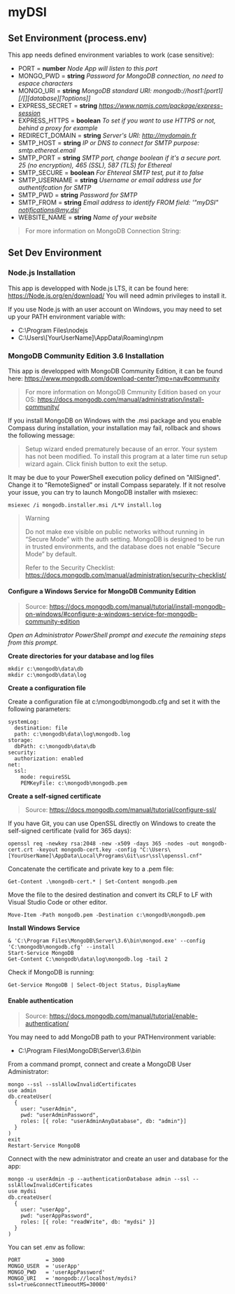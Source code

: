 # myDSI
## Set Environment (process.env)

This app needs defined environment variables to work (case sensitive):
* PORT = **number** *Node App will listen to this port*
* MONGO_PWD   = **string** *Password for MongoDB connection, no need to espace characters*
* MONGO_URI   = **string** *MongoDB standard URI: mongodb://host1:[port1][/[][database][?options]]*
* EXPRESS_SECRET   = **string** *https://www.npmjs.com/package/express-session*
* EXPRESS_HTTPS   = **boolean** *To set if you want to use HTTPS or not, behind a proxy for example*
* REDIRECT_DOMAIN = **string** *Server's URI: http://mydomain.fr*
* SMTP_HOST       = **string** *IP or DNS to connect for SMTP purpose: smtp.ethereal.email*
* SMTP_PORT       = **string** *SMTP port, change boolean if it's a secure port. 25 (no encryption), 465 (SSL), 587 (TLS) for Ethereal*
* SMTP_SECURE     = **boolean** *For Ehtereal SMTP test, put it to false*
* SMTP_USERNAME   = **string** *Username or email address use for authentifcation for SMTP*
* SMTP_PWD        = **string** *Password for SMTP*
* SMTP_FROM       = **string** *Email address to identify FROM field: '"myDSI" <notifications@my.dsi>'*
* WEBSITE_NAME    = **string** *Name of your website*


> For more information on MongoDB Connection String:

## Set Dev Environment

### Node.js Installation
This app is developped with Node.js LTS, it can be found here: https://Node.js.org/en/download/
You will need admin privileges to install it.

If you use Node.js with an user account on Windows, you may need to set up your PATH environment variable with:
* C:\Program Files\nodejs
* C:\Users\\[YourUserName]\AppData\Roaming\npm

### MongoDB Community Edition 3.6 Installation
This app is developped with MongoDB Community Edition, it can be found here: https://www.mongodb.com/download-center?jmp=nav#community

> For more information on MongoDB Cmmunity Edition based on your OS:
> https://docs.mongodb.com/manual/administration/install-community/

If you install MongoDB on Windows with the .msi package and you enable Compass during installation, your installation may fail, rollback and shows the following message:
> Setup wizard ended prematurely because of an error. Your system has not been modified. To install this program at a later time run setup wizard again. Click finish button to exit the setup.

It may be due to your PowerShell execution policy defined on "AllSigned". Change it to "RemoteSigned" or install Compass separately.
If it not resolve your issue, you can try to launch MongoDB installer with msiexec:
    
    msiexec /i mongodb.installer.msi /L*V install.log

> Warning
>
> Do not make exe visible on public networks without running in “Secure Mode” with the auth setting. MongoDB is designed to be run in trusted environments, and the database does not enable “Secure Mode” by default.
>
> Refer to the Security Checklist: https://docs.mongodb.com/manual/administration/security-checklist/

#### Configure a Windows Service for MongoDB Community Edition
> Source: https://docs.mongodb.com/manual/tutorial/install-mongodb-on-windows/#configure-a-windows-service-for-mongodb-community-edition

*Open an Administrator PowerShell prompt and execute the remaining steps from this prompt.* 

**Create directories for your database and log files**

    mkdir c:\mongodb\data\db
    mkdir c:\mongodb\data\log

**Create a configuration file**

Create a configuration file at c:\mongodb\mongodb.cfg and set it with the following parameters: 

    systemLog:
      destination: file
      path: c:\mongodb\data\log\mongodb.log
    storage:
      dbPath: c:\mongodb\data\db
    security:
      authorization: enabled
    net:
      ssl:
        mode: requireSSL
        PEMKeyFile: c:\mongodb\mongodb.pem

**Create a self-signed certificate**

> Source:
https://docs.mongodb.com/manual/tutorial/configure-ssl/

If you have Git, you can use OpenSSL directly on Windows to create the self-signed certificate (valid for 365 days):

    openssl req -newkey rsa:2048 -new -x509 -days 365 -nodes -out mongodb-cert.crt -keyout mongodb-cert.key -config "C:\Users\[YourUserName]\AppData\Local\Programs\Git\usr\ssl\openssl.cnf" 

Concatenate the certificate and private key to a .pem file:

    Get-Content .\mongodb-cert.* | Set-Content mongodb.pem
    
Move the file to the desired destination and convert its CRLF to LF with Visual Studio Code or other editor.

    Move-Item -Path mongodb.pem -Destination c:\mongodb\mongodb.pem

**Install Windows Service**

    & 'C:\Program Files\MongoDB\Server\3.6\bin\mongod.exe' --config 'C:\mongodb\mongodb.cfg' --install
    Start-Service MongoDB
    Get-Content C:\mongodb\data\log\mongodb.log -tail 2

Check if MongoDB is running:
    
    Get-Service MongoDB | Select-Object Status, DisplayName

#### Enable authentication

> Source:
https://docs.mongodb.com/manual/tutorial/enable-authentication/

You may need to add MongoDB path to your PATHenvironment variable:
* C:\Program Files\MongoDB\Server\3.6\bin

From a command prompt, connect and create a MongoDB User Administrator:
    
    mongo --ssl --sslAllowInvalidCertificates
    use admin
    db.createUser(
      {
        user: "userAdmin",
        pwd: "userAdminPassword",
        roles: [{ role: "userAdminAnyDatabase", db: "admin"}]
      }
    )
    exit
    Restart-Service MongoDB

Connect with the new administrator and create an user and database for the app:

    mongo -u userAdmin -p --authenticationDatabase admin --ssl --sslAllowInvalidCertificates
    use mydsi
    db.createUser(
      {
        user: "userApp",
        pwd: "userAppPassword",
        roles: [{ role: "readWrite", db: "mydsi" }]
      }
    )

You can set .env as follow:

    PORT        = 3000
    MONGO_USER  = 'userApp'
    MONGO_PWD   = 'userAppPassword'
    MONGO_URI   = 'mongodb://localhost/mydsi?ssl=true&connectTimeoutMS=30000'